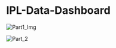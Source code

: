 # IPL-Data-Dashboard

![Part1_Img](https://user-images.githubusercontent.com/91243691/191573507-046b80c5-354a-4cbe-a8ee-22693a1730ba.png)

![Part_2](https://user-images.githubusercontent.com/91243691/191573495-d949c61b-17c0-4073-bdb1-b0e302afd764.png)

